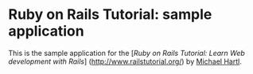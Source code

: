 # Ruby on Rails Tutorial: sample application

This is the sample application for the
[*Ruby on Rails Tutorial:
Learn Web development with Rails*] (http://www.railstutorial.org/)
by [Michael Hartl](http://www.michaelhartl.com/).
